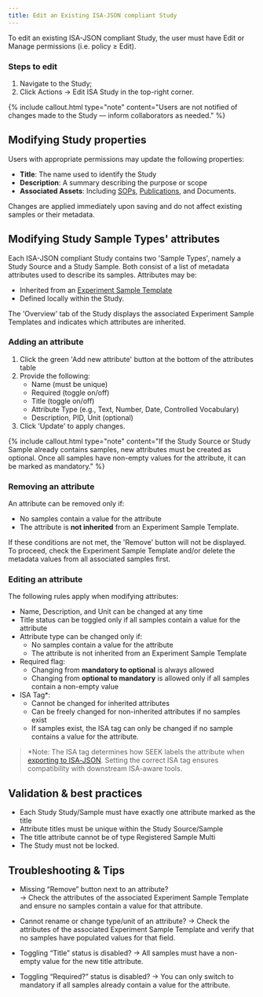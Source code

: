 ```yaml
---
title: Edit an Existing ISA-JSON compliant Study
---
```



To edit an existing ISA-JSON compliant Study, the user must have Edit or Manage permissions (i.e. policy ≥ Edit).

### Steps to edit

1. Navigate to the Study;
2. Click Actions → Edit ISA Study in the top-right corner.

{% include callout.html type="note" content="Users are not notified of changes made to the Study — inform collaborators as needed." %}

## Modifying Study properties

Users with appropriate permissions may update the following properties:

- **Title**: The name used to identify the Study
- **Description**: A summary describing the purpose or scope
- **Associated Assets**: Including [SOPs](sops), [Publications](publications), and Documents.

Changes are applied immediately upon saving and do not affect existing samples or their metadata.

## Modifying Study Sample Types' attributes

Each ISA-JSON compliant Study contains two 'Sample Types', namely a Study Source and a Study Sample. Both consist of a list of metadata attributes used to describe its samples. Attributes may be:

- Inherited from an [Experiment Sample Template](isajson-templates)
- Defined locally within the Study.

The 'Overview' tab of the Study displays the associated Experiment Sample Templates and indicates which attributes are inherited.

### Adding an attribute
1. Click the green 'Add new attribute' button at the bottom of the attributes table
2. Provide the following:
   - Name (must be unique)
   - Required (toggle on/off)
   - Title (toggle on/off)
   - Attribute Type (e.g., Text, Number, Date, Controlled Vocabulary)
   - Description, PID, Unit (optional)
3. Click 'Update' to apply changes.

{% include callout.html type="note" content="If the Study Source or Study Sample already contains samples, new attributes must be created as optional. Once all samples have non-empty values for the attribute, it can be marked as mandatory." %}

### Removing an attribute

An attribute can be removed only if:

- No samples contain a value for the attribute
- The attribute is **not inherited** from an Experiment Sample Template.

If these conditions are not met, the 'Remove' button will not be displayed. To proceed, check the Experiment Sample Template and/or delete the metadata values from all associated samples first.

### Editing an attribute

The following rules apply when modifying attributes:

- Name, Description, and Unit can be changed at any time
- Title status can be toggled only if all samples contain a value for the attribute
- Attribute type can be changed only if:
  - No samples contain a value for the attribute
  - The attribute is not inherited from an Experiment Sample Template
- Required flag:
  - Changing from **mandatory to optional** is always allowed
  - Changing from **optional to mandatory** is allowed only if all samples contain a non-empty value
- ISA Tag*:
  - Cannot be changed for inherited attributes
  - Can be freely changed for non-inherited attributes if no samples exist
  - If samples exist, the ISA tag can only be changed if no sample contains a value for the attribute.

> *Note: The ISA tag determines how SEEK labels the attribute when [exporting to ISA‑JSON](exporting-experiments-as-isajson). Setting the correct ISA tag ensures compatibility with downstream ISA-aware tools.

## Validation & best practices

- Each Study Study/Sample must have exactly one attribute marked as the title
- Attribute titles must be unique within the Study Source/Sample
- The title attribute cannot be of type Registered Sample Multi
- The Study must not be locked.

## Troubleshooting & Tips

- Missing “Remove” button next to an attribute?  
  → Check the attributes of the associated Experiment Sample Template and ensure no samples contain a value for that attribute.

- Cannot rename or change type/unit of an attribute?
  → Check the attributes of the associated Experiment Sample Template and verify that no samples have populated values for that field.

- Toggling “Title” status is disabled?
  → All samples must have a non-empty value for the new title attribute.

- Toggling “Required?” status is disabled?
  → You can only switch to mandatory if all samples already contain a value for the attribute.
